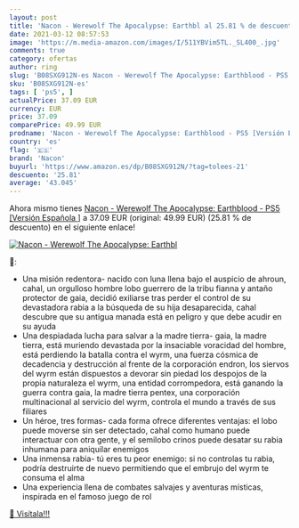 ```yaml
---
layout: post
title: 'Nacon - Werewolf The Apocalypse: Earthbl al 25.81 % de descuento'
date: 2021-03-12 08:57:53
image: 'https://m.media-amazon.com/images/I/511YBVim5TL._SL400_.jpg'
comments: true
category: ofertas
author: ring
slug: 'B08SXG912N-es Nacon - Werewolf The Apocalypse: Earthblood - PS5 [Versión...'
sku: 'B08SXG912N-es'
tags: [ 'ps5', ]
actualPrice: 37.09 EUR
currency: EUR
price: 37.09
comparePrice: 49.99 EUR
prodname: 'Nacon - Werewolf The Apocalypse: Earthblood - PS5 [Versión Española ]'
country: 'es'
flag: '🇪🇸'
brand: 'Nacon'
buyurl: 'https://www.amazon.es/dp/B08SXG912N/?tag=tolees-21'
descuento: '25.81'
average: '43.045'
---
```


Ahora mismo tienes [Nacon - Werewolf The Apocalypse: Earthblood - PS5 [Versión Española ]](https://www.amazon.es/dp/B08SXG912N/?tag=tolees-21) a 37.09 EUR (original: 49.99 EUR) (25.81 %  de descuento) en el siguiente enlace!

[![Nacon - Werewolf The Apocalypse: Earthbl](https://m.media-amazon.com/images/I/511YBVim5TL._SL400_.jpg)](https://www.amazon.es/dp/B08SXG912N/?tag=tolees-21)

🔎:

- Una misión redentora- nacido con luna llena bajo el auspicio de ahroun, cahal, un orgulloso hombre lobo guerrero de la tribu fianna y antaño protector de gaia, decidió exiliarse tras perder el control de su devastadora rabia a la búsqueda de su hija desaparecida, cahal descubre que su antigua manada está en peligro y que debe acudir en su ayuda
- Una despiadada lucha para salvar a la madre tierra- gaia, la madre tierra, está muriendo devastada por la insaciable voracidad del hombre, está perdiendo la batalla contra el wyrm, una fuerza cósmica de decadencia y destrucción al frente de la corporación endron, los siervos del wyrm están dispuestos a devorar sin piedad los despojos de la propia naturaleza el wyrm, una entidad corrompedora, está ganando la guerra contra gaia, la madre tierra pentex, una corporación multinacional al servicio del wyrm, controla el mundo a través de sus filiares
- Un héroe, tres formas- cada forma ofrece diferentes ventajas: el lobo puede moverse sin ser detectado, cahal como humano puede interactuar con otra gente, y el semilobo crinos puede desatar su rabia inhumana para aniquilar enemigos
- Una inmensa rabia- tú eres tu peor enemigo: si no controlas tu rabia, podría destruirte de nuevo permitiendo que el embrujo del wyrm te consuma el alma
- Una experiencia llena de combates salvajes y aventuras místicas, inspirada en el famoso juego de rol

[🛒 Visítala!!!](https://www.amazon.es/dp/B08SXG912N/?tag=tolees-21)
